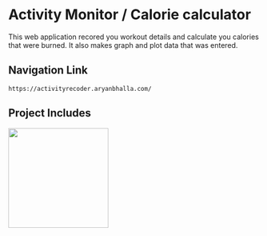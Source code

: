 # Activity Monitor / Calorie calculator

This web application recored you workout details and calculate you calories that were burned. It
also makes graph and plot data that was entered.

## Navigation Link
```
https://activityrecoder.aryanbhalla.com/
```

## Project Includes
<img src="https://user-images.githubusercontent.com/30186107/29488525-f55a69d0-84da-11e7-8a39-5476f663b5eb.png" width="200">

